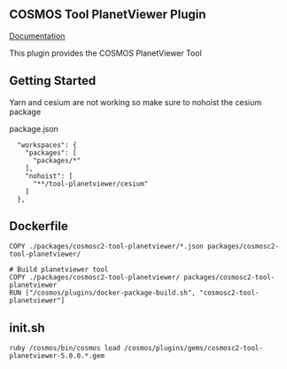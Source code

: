 ## COSMOS Tool PlanetViewer Plugin

[Documentation](http://cosmosrb.com)

This plugin provides the COSMOS PlanetViewer Tool

## Getting Started

Yarn and cesium are not working so make sure to nohoist the cesium package

package.json
```
  "workspaces": {
    "packages": [
      "packages/*"
    ],
    "nohoist": [
      "**/tool-planetviewer/cesium"
    ]
  },
```

## Dockerfile

```
COPY ./packages/cosmosc2-tool-planetviewer/*.json packages/cosmosc2-tool-planetviewer/
```

```
# Build planetviewer tool
COPY ./packages/cosmosc2-tool-planetviewer/ packages/cosmosc2-tool-planetviewer
RUN ["/cosmos/plugins/docker-package-build.sh", "cosmosc2-tool-planetviewer"]
```

## init.sh

```
ruby /cosmos/bin/cosmos load /cosmos/plugins/gems/cosmosc2-tool-planetviewer-5.0.0.*.gem
```

